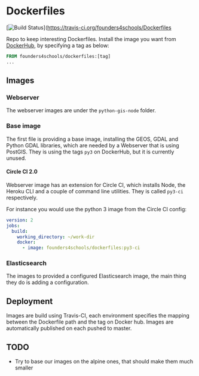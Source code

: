 # Dockerfiles

[![Build Status](https://travis-ci.org/founders4schools/Dockerfiles.svg?branch=master)](https://travis-ci.org/founders4schools/Dockerfiles

Repo to keep interesting Dockerfiles. Install the image you want from
[DockerHub](https://hub.docker.com/r/founders4schools/dockerfiles/tags/),
by specifying a tag as below:

```Dockerfile
FROM founders4schools/dockerfiles:[tag]
...
```

## Images

### Webserver

The webserver images are under the `python-gis-node` folder.

### Base image

The first file is providing a base image, installing the GEOS, GDAL 
and Python GDAL libraries, which are needed by a Webserver that 
is using PostGIS. They is using the tags `py3` on DockerHub, but it
is currently unused.

#### Circle CI 2.0

Webserver image has an extension for Circle CI, which installs Node, the Heroku
CLI and a couple of command line utilities. They is called `py3-ci` respectively.

For instance you would use the python 3 image from the Circle CI config:

```yaml
version: 2
jobs:
  build:
    working_directory: ~/work-dir
    docker:
      - image: founders4schools/dockerfiles:py3-ci
```

### Elasticsearch

The images to provided a configured Elasticsearch image, the main thing they do is
adding a configuration.

## Deployment

Images are build using Travis-CI, each environment specifies the mapping between the
Dockerfile path and the tag on Docker hub. Images are automatically published on each
pushed to master.

## TODO

* Try to base our images on the alpine ones, that should make them much smaller

